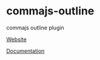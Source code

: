 # commajs-outline
commajs outline plugin

[Website](https://www.commajs.com)

[Documentation](https://www.commajs.com/docs)

